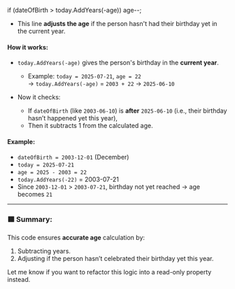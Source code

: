 ﻿
if (dateOfBirth > today.AddYears(-age)) age--;



- This line **adjusts the age** if the person hasn't had their birthday yet in the current year.

#### How it works:
- `today.AddYears(-age)` gives the person's birthday in the **current year**.
  - Example: `today = 2025-07-21`, `age = 22`  
    → `today.AddYears(-age)` = `2003 + 22` → `2025-06-10`

- Now it checks:
  - If `dateOfBirth` (like `2003-06-10`) is **after** `2025-06-10` (i.e., their birthday hasn’t happened yet this year),
  - Then it subtracts 1 from the calculated age.

#### Example:
- `dateOfBirth = 2003-12-01` (December)
- `today = 2025-07-21`
- `age = 2025 - 2003 = 22`
- `today.AddYears(-22)` = 2003-07-21
- Since `2003-12-01` > `2003-07-21`, birthday not yet reached → age becomes `21`

---

### 🟩 Summary:
This code ensures **accurate age** calculation by:
1. Subtracting years.
2. Adjusting if the person hasn’t celebrated their birthday yet this year.

Let me know if you want to refactor this logic into a read-only property instead.